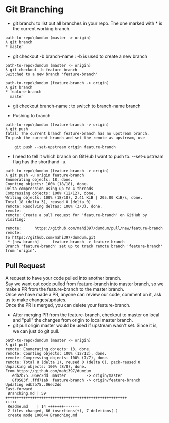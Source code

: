 # Git Branching

- git branch: to list out all branches in your repo. The one marked with * is the current working branch.
````
path-to-repo\dumdum (master -> origin)
λ git branch
* master
````

- git checkout -b branch-name : -b is used to create a new branch
````
path-to-repo\dumdum (master -> origin)        
λ git checkout -b feature-branch                     
Switched to a new branch 'feature-branch'            
````
````                               
path-to-repo\dumdum (feature-branch -> origin)
λ git branch                                         
* feature-branch                                     
  master                                             
````
- git checkout branch-name : to switch to branch-name branch

- Pushing to branch
````
path-to-repo\dumdum (feature-branch -> origin)
λ git push
fatal: The current branch feature-branch has no upstream branch.
To push the current branch and set the remote as upstream, use

    git push --set-upstream origin feature-branch
````

- I need to tell it which branch on GitHub I want to push to. --set-upstream flag has the shorthand -u.

````
path-to-repo\dumdum (feature-branch -> origin)
λ git push -u origin feature-branch
Enumerating objects: 18, done.
Counting objects: 100% (18/18), done.
Delta compression using up to 4 threads
Compressing objects: 100% (12/12), done.
Writing objects: 100% (18/18), 2.41 KiB | 205.00 KiB/s, done.
Total 18 (delta 3), reused 0 (delta 0)
remote: Resolving deltas: 100% (3/3), done.
remote:
remote: Create a pull request for 'feature-branch' on GitHub by visiting:

remote:      https://github.com/mahi397/dumdum/pull/new/feature-branch
remote:
To https://github.com/mahi397/dumdum.git
 * [new branch]      feature-branch -> feature-branch
Branch 'feature-branch' set up to track remote branch 'feature-branch' from 'origin'.
````

## Pull Request 
A request to have your code pulled into another branch.  
Say we want out code pulled from feature-branch into master branch, so we make a PR from the feature-branch to the master branch.  
Once we have made a PR, anyone can review our code, comment on it, ask us to make changes/updates.  
Once the PR is merged, you can delete your feature-branch.

- After merging PR from the feature-branch, checkout to master on local and "pull" the changes from origin to local master branch.
- git pull origin master would be used if upstream wasn't set. Since it is, we can just do git pull.
````
path-to-repo\dumdum (master -> origin)                            
λ git pull                                                               
remote: Enumerating objects: 13, done.                                   
remote: Counting objects: 100% (12/12), done.                            
remote: Compressing objects: 100% (7/7), done.                           
remote: Total 8 (delta 1), reused 0 (delta 0), pack-reused 0             
Unpacking objects: 100% (8/8), done.                                     
From https://github.com/mahi397/dumdum                                   
   edb2b75..06ec2dd  master         -> origin/master                     
   8f0583f..ffd71ab  feature-branch -> origin/feature-branch             
Updating edb2b75..06ec2dd                                                
Fast-forward                                                             
 Branching.md | 59 ++++++++++++++++++++++++++++++++++++++++++++++++++++++
+++++                                                                    
 Readme.md    | 14 +++++++-------                                        
 2 files changed, 66 insertions(+), 7 deletions(-)                       
 create mode 100644 Branching.md                                         
 ````
 

